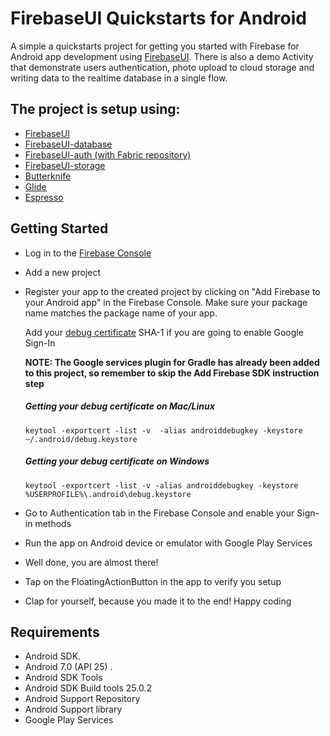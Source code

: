 # FirebaseUI Quickstarts for Android
A simple a quickstarts project for getting you started with Firebase for Android app development using [FirebaseUI](https://github.com/firebase/FirebaseUI-Android).
There is also a demo Activity that demonstrate users authentication, photo upload to cloud storage and writing data to the realtime database in a single flow.

## The project is setup using:
- [FirebaseUI](https://github.com/firebase/FirebaseUI-Android)
- [FirebaseUI-database](https://github.com/firebase/FirebaseUI-Android/tree/master/database)
- [FirebaseUI-auth (with Fabric repository)](https://github.com/firebase/FirebaseUI-Android/tree/master/auth)
- [FirebaseUI-storage](https://github.com/firebase/FirebaseUI-Android/tree/master/storage)
- [Butterknife](https://github.com/JakeWharton/butterknife)
- [Glide](https://github.com/bumptech/glide)
- [Espresso](http://google.github.io/android-testing-support-library/docs/espresso)

## Getting Started
- Log in to the [Firebase Console](https://console.firebase.google.com)
- Add a new project
- Register your app to the created project by clicking on "Add Firebase to your Android app" in the Firebase Console.
  Make sure your package name matches the package name of your app.

  Add your [debug certificate](https://developers.google.com/android/guides/client-auth) SHA-1 if you are going to enable Google Sign-In


  **NOTE: The Google services plugin for Gradle has already been added to this project, so remember to skip the Add Firebase SDK instruction step**
  
  ##### Getting your debug certificate on Mac/Linux
  ```
  keytool -exportcert -list -v  -alias androiddebugkey -keystore ~/.android/debug.keystore
  ```
 
  ##### Getting your debug certificate on Windows
  ```
  keytool -exportcert -list -v -alias androiddebugkey -keystore %USERPROFILE%\.android\debug.keystore
  ```

- Go to Authentication tab in the Firebase Console and enable your Sign-in methods
- Run the app on Android device or emulator with Google Play Services
- Well done, you are almost there! 
- Tap on the FloatingActionButton in the app to verify you setup
- Clap for yourself, because you made it to the end! Happy coding


## Requirements
- Android SDK.
- Android 7.0 (API 25) .
- Android SDK Tools
- Android SDK Build tools 25.0.2
- Android Support Repository
- Android Support library
- Google Play Services

